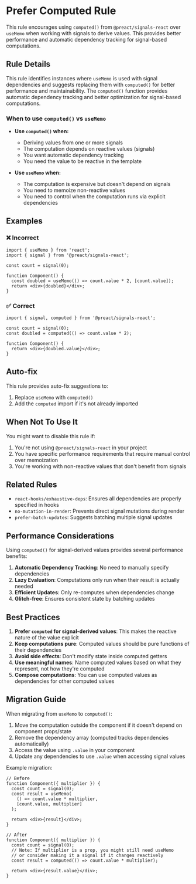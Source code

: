 # Prefer Computed Rule

This rule encourages using `computed()` from `@preact/signals-react` over `useMemo` when working with signals to derive values. This provides better performance and automatic dependency tracking for signal-based computations.

## Rule Details

This rule identifies instances where `useMemo` is used with signal dependencies and suggests replacing them with `computed()` for better performance and maintainability. The `computed()` function provides automatic dependency tracking and better optimization for signal-based computations.

### When to use `computed()` vs `useMemo`

- **Use `computed()` when:**
  - Deriving values from one or more signals
  - The computation depends on reactive values (signals)
  - You want automatic dependency tracking
  - You need the value to be reactive in the template

- **Use `useMemo` when:**
  - The computation is expensive but doesn't depend on signals
  - You need to memoize non-reactive values
  - You need to control when the computation runs via explicit dependencies

## Examples

### ❌ Incorrect

```tsx
import { useMemo } from 'react';
import { signal } from '@preact/signals-react';

const count = signal(0);

function Component() {
  const doubled = useMemo(() => count.value * 2, [count.value]);
  return <div>{doubled}</div>;
}
```

### ✅ Correct

```tsx
import { signal, computed } from '@preact/signals-react';

const count = signal(0);
const doubled = computed(() => count.value * 2);

function Component() {
  return <div>{doubled.value}</div>;
}
```

## Auto-fix

This rule provides auto-fix suggestions to:

1. Replace `useMemo` with `computed()`
2. Add the `computed` import if it's not already imported

## When Not To Use It

You might want to disable this rule if:

1. You're not using `@preact/signals-react` in your project
2. You have specific performance requirements that require manual control over memoization
3. You're working with non-reactive values that don't benefit from signals

## Related Rules

- `react-hooks/exhaustive-deps`: Ensures all dependencies are properly specified in hooks
- `no-mutation-in-render`: Prevents direct signal mutations during render
- `prefer-batch-updates`: Suggests batching multiple signal updates

## Performance Considerations

Using `computed()` for signal-derived values provides several performance benefits:

1. **Automatic Dependency Tracking**: No need to manually specify dependencies
2. **Lazy Evaluation**: Computations only run when their result is actually needed
3. **Efficient Updates**: Only re-computes when dependencies change
4. **Glitch-free**: Ensures consistent state by batching updates

## Best Practices

1. **Prefer `computed` for signal-derived values**: This makes the reactive nature of the value explicit
2. **Keep computations pure**: Computed values should be pure functions of their dependencies
3. **Avoid side effects**: Don't modify state inside computed getters
4. **Use meaningful names**: Name computed values based on what they represent, not how they're computed
5. **Compose computations**: You can use computed values as dependencies for other computed values

## Migration Guide

When migrating from `useMemo` to `computed()`:

1. Move the computation outside the component if it doesn't depend on component props/state
2. Remove the dependency array (computed tracks dependencies automatically)
3. Access the value using `.value` in your component
4. Update any dependencies to use `.value` when accessing signal values

Example migration:

```tsx
// Before
function Component({ multiplier }) {
  const count = signal(0);
  const result = useMemo(
    () => count.value * multiplier,
    [count.value, multiplier]
  );
  
  return <div>{result}</div>;
}

// After
function Component({ multiplier }) {
  const count = signal(0);
  // Note: If multiplier is a prop, you might still need useMemo
  // or consider making it a signal if it changes reactively
  const result = computed(() => count.value * multiplier);
  
  return <div>{result.value}</div>;
}
```
